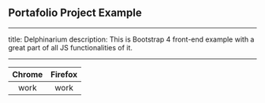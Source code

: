 ## Portafolio Project Example

---
title: Delphinarium
description: This is Bootstrap 4 front-end example with a great part of all JS functionalities of it. 

---

|Chrome|Firefox|
|:-:|:-:|
|work|work|